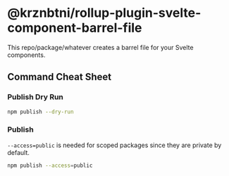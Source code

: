 # @krznbtni/rollup-plugin-svelte-component-barrel-file

This repo/package/whatever creates a barrel file for your Svelte components.

## Command Cheat Sheet

### Publish Dry Run

```bash
npm publish --dry-run
```

### Publish

`--access=public` is needed for scoped packages since they are private by default.

```bash
npm publish --access=public
```
